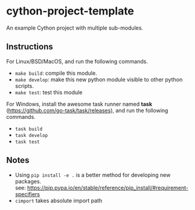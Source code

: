 # cython-project-template
An example Cython project with multiple sub-modules.

## Instructions
For Linux/BSD/MacOS, and run the following commands.
- `make build`: compile this module.
- `make develop`: make this new python module visible to other
   python scripts.
- `make test`: test this module

For Windows, install the awesome task runner named **task** (https://github.com/go-task/task/releases), and run the following commands.
- `task build`
- `task develop`
- `task test`

## Notes
- Using `pip install -e .` is a better method for developing new packages.     
  see: https://pip.pypa.io/en/stable/reference/pip_install/#requirement-specifiers
- `cimport` takes absolute import path
